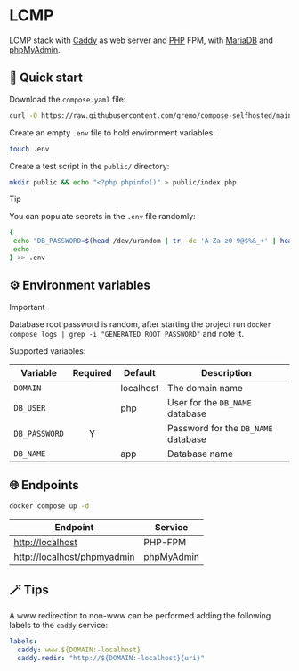 # LCMP

LCMP stack with [Caddy](https://caddyserver.com) as web server and [PHP](https://php.net) FPM, with [MariaDB](https://mariadb.org) and [phpMyAdmin](https://phpmyadmin.net).

## 🚀 Quick start

Download the `compose.yaml` file:

```bash
curl -O https://raw.githubusercontent.com/gremo/compose-selfhosted/main/src/lcmp/compose.yaml
```

Create an empty `.env` file to hold environment variables:

```bash
touch .env
```

Create a test script in the `public/` directory:

```bash
mkdir public && echo "<?php phpinfo()" > public/index.php
```

> [!Tip]
> You can populate secrets in the `.env` file randomly:
>
> ```bash
> {
>  echo "DB_PASSWORD=$(head /dev/urandom | tr -dc 'A-Za-z0-9@$%&_+' | head -c10)"
>  echo
> } >> .env
> ```

## ⚙️ Environment variables

> [!Important]
> Database root password is random, after starting the project run `docker compose logs | grep -i "GENERATED ROOT PASSWORD"` and note it.

Supported variables:

| Variable      | Required | Default   | Description                         |
| ------------- | :------: | --------- | ----------------------------------- |
| `DOMAIN`      |          | localhost | The domain name                     |
| `DB_USER`     |          | php       | User for the `DB_NAME` database     |
| `DB_PASSWORD` |    Y     |           | Password for the `DB_NAME` database |
| `DB_NAME`     |          | app       | Database name                       |

## 🌐 Endpoints

```bash
docker compose up -d
```

| Endpoint                      | Service    |
| ----------------------------- | ---------- |
| <http://localhost>            | PHP-FPM    |
| <http://localhost/phpmyadmin> | phpMyAdmin |

## 🪄 Tips

A www redirection to non-www can be performed adding the following labels to the `caddy` service:

```yaml
labels:
  caddy: www.${DOMAIN:-localhost}
  caddy.redir: "http://${DOMAIN:-localhost}{uri}"
```
